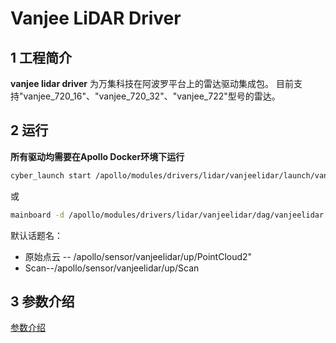 # **Vanjee LiDAR Driver**

## 1 工程简介

 **vanjee lidar driver** 为万集科技在阿波罗平台上的雷达驱动集成包。 目前支持"vanjee_720_16"、"vanjee_720_32"、"vanjee_722"型号的雷达。 

## 2 运行

**所有驱动均需要在Apollo Docker环境下运行**

```sh
cyber_launch start /apollo/modules/drivers/lidar/vanjeelidar/launch/vanjeelidar.launch
```

或

```sh
mainboard -d /apollo/modules/drivers/lidar/vanjeelidar/dag/vanjeelidar.dag
```

默认话题名：

- 原始点云 -- /apollo/sensor/vanjeelidar/up/PointCloud2"
- Scan--/apollo/sensor/vanjeelidar/up/Scan

## 3 参数介绍

[参数介绍](doc/parameter_intro.md)

